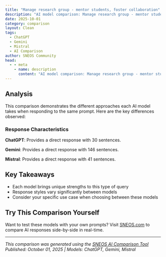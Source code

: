 ```yaml
---
title: "Manage research group - mentor students, foster collaboration"
description: "AI model comparison: Manage research group - mentor students, foster collaboration..."
date: 2025-10-01
category: comparison
layout: Clean
tags:
  - ChatGPT
  - Gemini
  - Mistral
  - AI Comparison
author: SNEOS Community
head:
  - - meta
    - name: description
      content: "AI model comparison: Manage research group - mentor students, foster collaboration..."
---
```


<ChatComparison
  title="Manage research group - mentor students, foster collaboration"
  prompt="Manage research group - mentor students, foster collaboration"
  :responses='{"ChatGPT": "Managing a research group effectively involves several key practices to mentor students successfully and foster a collaborative environment. Here are some strategies:\n\n### Mentoring Students\n1. **Set Clear Expectations:** \n Define research goals, timelines, responsibilities, and evaluation criteria from the beginning.\n\n2. **Regular Meetings:** \n Hold frequent one-on-one and group meetings to track progress, address challenges, and provide guidance.\n\n3. **Personalized Guidance:** \n Understand each student\u2019s strengths, weaknesses, and career goals to tailor your mentorship.\n\n4. **Skill Development:** \n Encourage students to develop both technical and soft skills such as writing, presenting, and project management.\n\n5. **Encourage Independence:** \n Allow students to take ownership of their projects to build confidence and problem-solving abilities.\n\n6. **Provide Resources:** \n Ensure access to necessary tools, literature, training, and funding opportunities.\n\n7. **Feedback and Recognition:** \n Give constructive feedback regularly and celebrate achievements to motivate students.\n\n### Fostering Collaboration\n1. **Create a Collaborative Culture:** \n Promote open communication, respect, and inclusivity within the group.\n\n2. **Team Projects:** \n Encourage joint projects or initiatives that require students to work together.\n\n3. **Knowledge Sharing:** \n Organize seminars, journal clubs, or workshops where members can share insights and learn from each other.\n\n4. **Use Collaborative Tools:** \n Implement project management software, shared drives, and communication platforms to facilitate coordination.\n\n5. **Cross-disciplinary Interaction:** \n Encourage collaborations with other research groups or departments to broaden perspectives.\n\n6. **Conflict Resolution:** \n Address interpersonal issues promptly and constructively to maintain a positive environment.\n\n7. **Social Activities:** \n Arrange informal gatherings or team-building exercises to strengthen group cohesion.\n\nBy combining effective mentorship with a strong collaborative culture, you can maximize your research group\u2019s productivity, innovation, and overall satisfaction.", "Gemini": "Okay, let\u0027s break down how to effectively manage a research group, focusing on mentoring students and fostering collaboration. This is a multifaceted role, requiring a combination of leadership, scientific expertise, and interpersonal skills.\n\n**I. Setting the Stage: Vision, Goals, and Expectations**\n\n* **Define Your Research Group\u0027s Vision:**\n * What big questions are you trying to answer?\n * What are the long-term goals of the group?\n * What kind of impact do you want to have on the field?\n * Communicate this vision clearly and regularly to your team. It helps everyone understand the \u0022why\u0022 behind their work.\n\n* **Establish Clear Expectations:**\n * **Performance:** How will performance be evaluated? What are the expected milestones for projects? How frequently should data be presented?\n * **Professionalism:** Define standards for ethical conduct, lab safety, attendance (especially for required meetings), communication, and interactions with colleagues.\n * **Authorship:** Clearly outline authorship policies upfront. Who qualifies as an author, and what is the process for determining author order? Discuss the use of tools like CRediT.\n * **Data Management:** Establish protocols for data collection, storage, analysis, and sharing (following best practices for reproducibility and open science where applicable).\n\n* **Develop a Group Handbook (Highly Recommended):**\n * A central document outlining all of the above. This saves you time answering the same questions repeatedly and provides a reference point for everyone. It should be a living document, updated as needed.\n\n**II. Mentoring Students \u0026 Postdocs**\n\n* **Individualized Approach:**\n * Recognize that each student/postdoc has unique goals, skills, and learning styles. A one-size-fits-all approach rarely works.\n * **Initial Assessment:** Early on, have in-depth conversations with each member to understand their background, interests, career aspirations, and any anxieties they may have. Learn about their strengths and weaknesses.\n * **Personalized Development Plans (PDPs):** Work with each mentee to create a PDP that outlines specific goals for their time in the lab, skills they want to develop, and a timeline for achieving those goals. Review and update the PDP regularly (e.g., every 6 months).\n\n* **Regular Meetings:**\n * **Frequency:** Aim for at least weekly or bi-weekly one-on-one meetings. Consistency is key.\n * **Purpose:**\n * **Progress Updates:** Discuss project progress, challenges, and successes.\n * **Problem Solving:** Help them troubleshoot experiments, analyze data, and overcome obstacles.\n * **Skill Development:** Provide guidance on experimental design, data analysis, scientific writing, and presentation skills.\n * **Career Guidance:** Offer advice on career paths, networking, job applications, and interview preparation.\n * **Well-being:** Check in on their overall well-being. Research can be stressful, and it\u0027s important to be supportive and help them manage stress effectively.\n\n* **Constructive Feedback:**\n * **Be Specific:** Avoid vague statements like \u0022This needs improvement.\u0022 Instead, provide concrete examples of what needs to be changed and how to improve it.\n * **Focus on Behavior, Not Personality:** Frame feedback in terms of actions and behaviors, rather than making personal judgments.\n * **Balance Positive and Negative:** Acknowledge their strengths and accomplishments while also pointing out areas for improvement.\n * **Timely Feedback:** Provide feedback promptly after observing their work or reviewing their writing/presentations.\n * **Encourage Self-Reflection:** Ask them to reflect on their own performance and identify areas where they can improve.\n\n* **Skill Development Opportunities:**\n * **Training Workshops:** Encourage them to attend relevant workshops on experimental techniques, data analysis software, scientific writing, etc.\n * **Conference Presentations:** Support them in presenting their work at conferences. Help them prepare their abstracts, posters, and talks.\n * **Manuscript Writing:** Provide guidance on writing manuscripts. Offer detailed feedback on drafts and help them navigate the publication process.\n * **Grant Writing (if applicable):** Involve them in the grant writing process, even if it\u0027s just reviewing drafts or helping with specific sections.\n * **Leadership Roles:** Give them opportunities to lead small projects or mentor junior lab members.\n\n* **Promote Independence:**\n * **Gradual Release of Responsibility:** Start by providing a lot of guidance and support, but gradually give them more autonomy as they gain experience and confidence.\n * **Encourage Critical Thinking:** Don\u0027t just give them the answers. Ask them questions that encourage them to think critically and develop their own solutions.\n * **Support Their Own Ideas:** Encourage them to pursue their own research ideas and develop their own projects (within the scope of the lab\u0027s overall research interests).\n\n* **Be a Role Model:**\n * Demonstrate the qualities you want to see in your students/postdocs: dedication, integrity, intellectual curiosity, collaboration, and a commitment to excellence.\n * Show enthusiasm for your research and for the scientific process.\n * Be open and honest about your own challenges and mistakes. This helps to create a more supportive and relatable environment.\n* **Address Conflict Promptly:**\n * Don\u0027t let issues fester. Address any conflicts or disagreements promptly and fairly. Mediate when needed.\n\n**III. Fostering Collaboration**\n\n* **Create a Collaborative Culture:**\n * **Shared Lab Space:** Arrange the lab space to encourage interaction and communication.\n * **Open Communication:** Encourage open and honest communication among lab members. Create a safe space where people feel comfortable sharing ideas, asking questions, and providing feedback.\n * **Teamwork:** Assign projects that require collaboration and teamwork.\n * **Celebrate Successes:** Acknowledge and celebrate the accomplishments of the entire team.\n\n* **Regular Group Meetings:**\n * **Purpose:**\n * **Project Updates:** Have each member present their progress and discuss challenges.\n * **Brainstorming:** Use group meetings to brainstorm new ideas and approaches.\n * **Journal Club:** Discuss recent publications in the field.\n * **Data Blitz:** Short presentations on preliminary data to get feedback and suggestions.\n * **Format:** Keep the meetings engaging and interactive. Encourage participation from all members.\n * **Schedule:** Establish a regular schedule for group meetings.\n\n* **Collaboration Tools:**\n * **Shared Documents:** Use shared documents (e.g., Google Docs, Microsoft Word Online) for writing manuscripts, grant proposals, and lab protocols.\n * **Project Management Software:** Use project management software (e.g., Asana, Trello) to track progress, assign tasks, and manage deadlines.\n * **Communication Platforms:** Use communication platforms (e.g., Slack, Microsoft Teams) for quick communication and sharing of information.\n * **Lab Notebook Software (ELN):** Modern ELNs encourage collaboration, data sharing and discussion around experimental design and results.\n\n* **Encourage Interdisciplinary Collaboration:**\n * **Seek out collaborations with researchers in other fields.** This can bring new perspectives and expertise to your research.\n * **Attend interdisciplinary conferences and workshops.**\n * **Invite guest speakers from other fields to present at your lab.**\n\n* **Promote Social Interaction:**\n * **Organize lab social events.** This can help to build camaraderie and strengthen relationships among lab members.\n * **Encourage informal interactions.** Create opportunities for lab members to socialize outside of the lab (e.g., coffee breaks, lunch together).\n\n* **Addressing Conflict:**\n * Conflict is inevitable in any collaborative environment. Have a process for addressing conflicts constructively.\n * Encourage lab members to communicate directly with each other to resolve disagreements.\n * If necessary, mediate conflicts and help lab members find mutually agreeable solutions.\n\n**IV. Essential Management Skills**\n\n* **Time Management:**\n * **Prioritize Tasks:** Learn to prioritize tasks and delegate effectively.\n * **Set Realistic Deadlines:** Set realistic deadlines for projects and tasks.\n * **Avoid Overcommitting:** Don\u0027t overcommit yourself or your lab members.\n * **Use a Calendar and To-Do List:** Use a calendar and to-do list to stay organized and on track.\n\n* **Communication Skills:**\n * **Active Listening:** Listen attentively to what your students/postdocs are saying.\n * **Clear and Concise Communication:** Communicate clearly and concisely, both verbally and in writing.\n * **Adapt Your Communication Style:** Adapt your communication style to the individual needs of your students/postdocs.\n\n* **Delegation Skills:**\n * **Delegate Effectively:** Delegate tasks to your students/postdocs based on their skills and experience.\n * **Provide Clear Instructions:** Provide clear instructions for delegated tasks.\n * **Provide Support and Guidance:** Provide support and guidance to your students/postdocs as they complete delegated tasks.\n\n* **Conflict Resolution Skills:**\n * **Identify the Source of the Conflict:** Identify the source of the conflict.\n * **Listen to All Sides:** Listen to all sides of the conflict.\n * **Find a Mutually Agreeable Solution:** Help the parties involved find a mutually agreeable solution.\n\n* **Leadership Skills:**\n * **Inspire and Motivate:** Inspire and motivate your students/postdocs.\n * **Set a Good Example:** Set a good example for your students/postdocs.\n * **Be a Supportive Leader:** Be a supportive leader and provide your students/postdocs with the resources they need to succeed.\n\n**V. Resources \u0026 Ongoing Development**\n\n* **University Resources:** Take advantage of resources offered by your university, such as:\n * **Faculty Development Programs:** These programs offer workshops and training on teaching, mentoring, and leadership skills.\n * **Mentoring Programs:** Pair with a senior faculty member who can provide guidance and support.\n * **Office of Research:** Consult with the Office of Research for information on funding opportunities, compliance, and research ethics.\n* **External Resources:**\n * **National Postdoctoral Association (NPA):** The NPA offers resources for postdoctoral researchers and their mentors.\n * **Professional Societies:** Many professional societies offer resources on mentoring and leadership.\n * **Books and Articles:** Read books and articles on mentoring, leadership, and research management. (See below for some recommendations).\n* **Self-Reflection:** Regularly reflect on your own mentoring and management practices. What are you doing well? What could you improve?\n* **Seek Feedback:** Ask your students/postdocs for feedback on your mentoring style. Be open to criticism and use it as an opportunity to grow.\n\n**Recommended Reading/Resources:**\n\n* **\u0022The Mentor\u0027s Guide: Facilitating Effective Learning Relationships\u0022 by Lois J. Zachary:** A comprehensive guide to mentoring.\n* **\u0022At the Helm: A Laboratory Navigator\u0022 by Kathy Barker:** Practical advice on managing a research lab.\n* **\u0022How to Write a Lot: A Practical Guide to Productive Academic Writing\u0022 by Paul J. Silvia:** Helps researchers overcome writer\u0027s block and improve their writing productivity.\n* **\u0022The Elements of Style\u0022 by William Strunk Jr. and E.B. White:** A classic guide to clear and concise writing.\n* **Nature Mentoring Handbook:** https://www.nature.com/collections/mbmbqbhzsd/\n* **Addgene\u0027s Blog (Lab Management Category):** https://blog.addgene.org/topic/lab-management\n\n**Key Takeaways:**\n\n* **Mentoring is an Investment:** Investing time and effort in mentoring pays off in the long run, both for your students/postdocs and for your research group.\n* **Communication is Crucial:** Open and honest communication is essential for building trust and fostering a collaborative environment.\n* **Be Flexible and Adaptable:** Be willing to adapt your mentoring and management style to the individual needs of your students/postdocs.\n* **Be a Lifelong Learner:** Continue to learn and grow as a mentor and leader.\n\nBy implementing these strategies, you can create a thriving research group where students/postdocs are supported, challenged, and empowered to reach their full potential. Good luck!\n", "Mistral": "Managing a research group and mentoring students while fostering collaboration involves a blend of leadership, organizational skills, and interpersonal communication. Here are some strategies to help you effectively manage your research group:\n\n### 1. **Set Clear Goals and Expectations**\n - **Define Research Objectives:** Clearly outline the research goals and objectives for the group.\n - **Individual Goals:** Set specific, measurable, achievable, relevant, and time-bound (SMART) goals for each student.\n - **Regular Check-ins:** Schedule regular meetings to discuss progress, challenges, and next steps.\n\n### 2. **Mentor Students**\n - **Personalized Guidance:** Understand each student\u0027s strengths, weaknesses, and career aspirations to provide tailored guidance.\n - **Feedback:** Offer constructive feedback regularly and encourage students to seek feedback from peers.\n - **Professional Development:** Encourage students to attend workshops, conferences, and other professional development opportunities.\n\n### 3. **Foster Collaboration**\n - **Team Meetings:** Hold regular group meetings to discuss research progress, share ideas, and solve problems collectively.\n - **Cross-Disciplinary Projects:** Encourage collaboration across different disciplines and projects within the group.\n - **Peer Review:** Implement a peer review system for research papers and presentations to foster a collaborative and supportive environment.\n\n### 4. **Create a Positive Work Environment**\n - **Open Communication:** Encourage open and honest communication within the group.\n - **Supportive Culture:** Foster a culture of support and mutual respect.\n - **Work-Life Balance:** Promote a healthy work-life balance to prevent burnout.\n\n### 5. **Resource Management**\n - **Funding:** Secure and manage funding effectively to support research activities.\n - **Equipment and Tools:** Ensure that the group has access to necessary equipment, software, and other resources.\n - **Time Management:** Help students manage their time effectively by setting priorities and deadlines.\n\n### 6. **Encourage Publication and Presentation**\n - **Publishing:** Encourage students to publish their research findings in reputable journals.\n - **Conferences:** Support students in presenting their work at conferences and workshops.\n - **Networking:** Help students build professional networks by introducing them to key figures in the field.\n\n### 7. **Conflict Resolution**\n - **Mediation:** Be prepared to mediate conflicts that may arise within the group.\n - **Open Door Policy:** Maintain an open door policy so students feel comfortable approaching you with issues.\n - **Fairness:** Ensure that all decisions are made fairly and transparently.\n\n### 8. **Continuous Improvement**\n - **Feedback Loop:** Regularly seek feedback from students on how the group can improve.\n - **Adaptability:** Be open to making changes based on feedback and evolving research needs.\n - **Professional Growth:** Continuously seek opportunities for your own professional growth and development.\n\n### 9. **Ethical Considerations**\n - **Research Integrity:** Ensure that all research is conducted ethically and in accordance with institutional guidelines.\n - **Data Management:** Implement robust data management practices to ensure the integrity and security of research data.\n - **Authorship:** Clearly define authorship criteria and ensure that all contributors are appropriately acknowledged.\n\n### 10. **Celebrate Achievements**\n - **Recognition:** Recognize and celebrate the achievements of individual students and the group as a whole.\n - **Motivation:** Use recognition as a motivational tool to keep the group engaged and enthusiastic.\n\nBy implementing these strategies, you can create a productive, collaborative, and supportive research environment that helps students thrive and fosters high-quality research."}' 
  published-date="12:27"
/>

## Analysis

This comparison demonstrates the different approaches each AI model takes when responding to the same prompt. Here are the key differences observed:

### Response Characteristics

**ChatGPT**: Provides a direct response with 30 sentences. 

**Gemini**: Provides a direct response with 146 sentences. 

**Mistral**: Provides a direct response with 41 sentences. 

## Key Takeaways

- Each model brings unique strengths to this type of query
- Response styles vary significantly between models
- Consider your specific use case when choosing between these models

## Try This Comparison Yourself

Want to test these models with your own prompts? Visit [SNEOS.com](https://sneos.com) to compare AI responses side-by-side in real-time.

---

*This comparison was generated using the [SNEOS AI Comparison Tool](https://sneos.com)*
*Published: October 01, 2025 | Models: ChatGPT, Gemini, Mistral*
